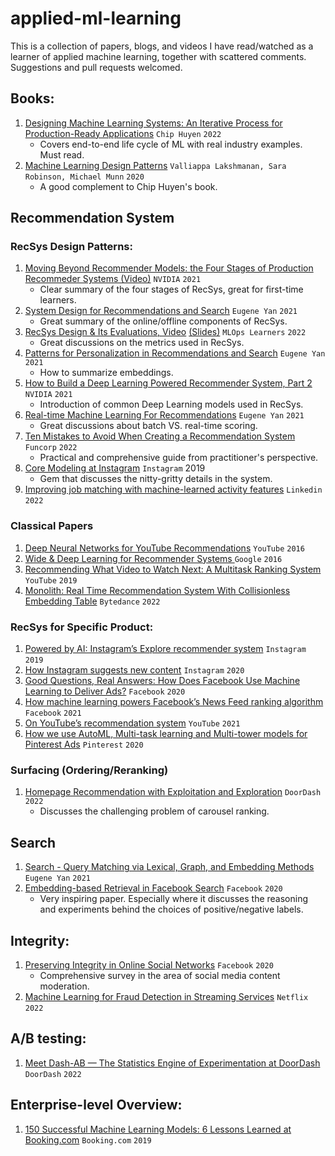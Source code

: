 # applied-ml-learning
This is a collection of papers, blogs, and videos I have read/watched as a learner of applied machine learning, together with scattered comments. Suggestions and pull requests welcomed.


## Books:
1. [Designing Machine Learning Systems: An Iterative Process for Production-Ready Applications](https://www.oreilly.com/library/view/designing-machine-learning/9781098107956/) `Chip Huyen` `2022`
    * Covers end-to-end life cycle of ML with real industry examples. Must read.
2. [Machine Learning Design Patterns](https://www.oreilly.com/library/view/machine-learning-design/9781098115777/) `Valliappa Lakshmanan, Sara Robinson, Michael Munn` `2020`
    * A good complement to Chip Huyen's book.

## Recommendation System
### RecSys Design Patterns:

1. [Moving Beyond Recommender Models: the Four Stages of Production Recommeder Systems (Video)](https://www.youtube.com/watch?v=5qjiY-kLwFY) `NVIDIA` `2021`
    * Clear summary of the four stages of RecSys, great for first-time learners.
2. [System Design for Recommendations and Search](https://eugeneyan.com/writing/system-design-for-discovery/) `Eugene Yan` `2021`
    * Great summary of the online/offline components of RecSys.
3. [RecSys Design & Its Evaluations, Video](https://youtu.be/PRjfT_Lt0uk?t=4769) [(Slides)](https://docs.google.com/presentation/d/1u8UPRYuQdB6GIe7A8jHKSQurnBi6HGKr2IVjhoXh9YM/edit#slide=id.p1) `MLOps Learners` `2022`
    * Great discussions on the metrics used in RecSys.
4. [Patterns for Personalization in Recommendations and Search](https://eugeneyan.com/writing/patterns-for-personalization/) `Eugene Yan` `2021`
    * How to summarize embeddings.
5. [How to Build a Deep Learning Powered Recommender System, Part 2](https://developer.nvidia.com/blog/how-to-build-a-winning-recommendation-system-part-2-deep-learning-for-recommender-systems/) `NVIDIA` `2021`
    * Introduction of common Deep Learning models used in RecSys.
6. [Real-time Machine Learning For Recommendations](https://eugeneyan.com/writing/real-time-recommendations/) `Eugene Yan` `2021`
    * Great discussions about batch VS. real-time scoring.
7. [Ten Mistakes to Avoid When Creating a Recommendation System](https://funcorp.dev/blog/ten-mistakes-to-avoid) `Funcorp` `2022`
    * Practical and comprehensive guide from practitioner's perspective.
8. [Core Modeling at Instagram](https://instagram-engineering.com/core-modeling-at-instagram-a51e0158aa48) `Instagram` 2019
    * Gem that discusses the nitty-gritty details in the system.
9. [Improving job matching with machine-learned activity features](https://engineering.linkedin.com/blog/2022/improving-job-matching-with-machine-learned-activity-features-) `Linkedin` `2022`

### Classical Papers
1. [De‍‌‍‍‍‌‍‌‌‍‌‍‍‌‍‍‌‌‍‍ep Neural Networks for YouTube Recommendations](https://research.google.com/pubs/archive/45530.pdf) `YouTube` `2016`
2. [Wide & Deep Learning for Recommender Systems
](https://arxiv.org/pdf/1606.07792.pdf) `Google` `2016`
3. [Recommending What Video to Watch Next: A Multitask Ranking System](https://daiwk.github.io/assets/youtube-multitask.pdf) `YouTube` `2019`
4. [Monolith: Real Time Recommendation System With Collisionless Embedding Table](https://arxiv.org/pdf/2209.07663.pdf) `Bytedance` `2022`

### RecSys for Specific Product:
1. [Powered by AI: Instagram’s Explore recommender system](https://ai.facebook.com/blog/powered-by-ai-instagrams-explore-recommender-system/) `Instagram` `2019`
2. [How Instagram suggests new content](https://engineering.fb.com/2020/12/10/web/how-instagram-suggests-new-content/)
`Instagram` `2020`
3. [Good Questions, Real Answers: How Does Facebook Use Machine Learning to Deliver Ads?](https://www.facebook.com/business/news/good-questions-real-answers-how-does-facebook-use-machine-learning-to-deliver-ads) `Facebook` `2020`
4. [How machine learning powers Facebook’s News Feed ranking algorithm](https://engineering.fb.com/2021/01/26/ml-applications/news-feed-ranking/) `Facebook` `2021`
5. [On YouTube’s recommendation system](https://blog.youtube/inside-youtube/on-youtubes-recommendation-system/) `YouTube` `2021`
6. [How we use AutoML, Multi-task learning and Multi-tower models for Pinterest Ads](https://medium.com/pinterest-engineering/how-we-use-automl-multi-task-learning-and-multi-tower-models-for-pinterest-ads-db966c3dc99e) `Pinterest` `2020`

### Surfacing (Ordering/Reranking)
1. [Homepage Recommendation with Exploitation and Exploration](https://doordash.engineering/2022/10/05/homepage-recommendation-with-exploitation-and-exploration/) `DoorDash` `2022`
    * Discusses the challenging problem of carousel ranking.


## Search
1. [Search - Query Matching via Lexical, Graph, and Embedding Methods](https://eugeneyan.com/writing/search-query-matching/) `Eugene Yan` `2021`
2. [Embedding-based Retrieval in Facebook Search](https://arxiv.org/pdf/2006.11632.pdf) `Facebook` `2020`
    * Very inspiring paper. Especially where it discusses the reasoning and experiments behind the choices of positive/negative labels.

## Integrity:
1. [Preserving Integrity in Online Social Networks](https://arxiv.org/pdf/2009.10311.pdf) `Facebook` `2020`
    * Comprehensive survey in the area of social media content moderation.
2. [Machine Learning for Fraud Detection in Streaming Services](https://netflixtechblog.medium.com/machine-learning-for-fraud-detection-in-streaming-services-b0b4ef3be3f6) `Netflix` `2022`


## A/B testing:
1. [Meet Dash-AB — The Statistics Engine of Experimentation at DoorDash](https://doordash.engineering/2022/05/24/meet-dash-ab-the-statistics-engine-of-experimentation-at-doordash/)
`DoorDash` `2022`


## Enterprise-level Overview: 
1. [150 Successful Machine Learning Models: 6 Lessons Learned at Booking.com](https://blog.kevinhu.me/2021/04/25/25-Paper-Reading-Booking.com-Experiences/bernardi2019.pdf) `Booking.com` `2019`
